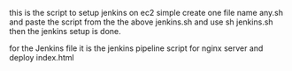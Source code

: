 this is the script to setup jenkins on ec2
simple create one file name any.sh
and paste the script from the the above jenkins.sh
and use sh jenkins.sh 
then the jenkins setup is done.



for the Jenkins file it is the jenkins pipeline script for nginx server and deploy index.html
